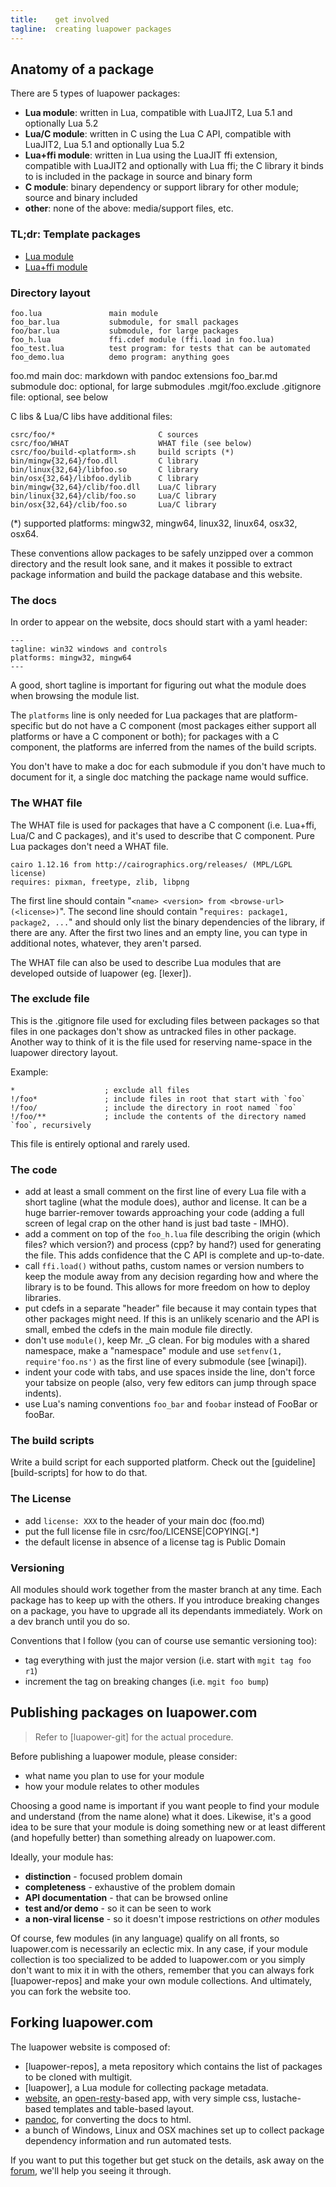 ```yaml
---
title:    get involved
tagline:  creating luapower packages
---
```


## Anatomy of a package

There are 5 types of luapower packages:

  * __Lua module__: written in Lua, compatible with LuaJIT2, Lua 5.1 and optionally Lua 5.2
  * __Lua/C module__: written in C using the Lua C API, compatible with LuaJIT2, Lua 5.1 and optionally Lua 5.2
  * __Lua+ffi module__: written in Lua using the LuaJIT ffi extension, compatible with LuaJIT2
  and optionally with Lua ffi; the C library it binds to is included in the package in source and binary form
  * __C module__: binary dependency or support library for other module; source and binary included
  * __other__: none of the above: media/support files, etc.


### TL;dr: Template packages

  * [Lua module](https://github.com/luapower/template-lua)
  * [Lua+ffi module](https://github.com/luapower/template-lua-ffi)


### Directory layout

	foo.lua               main module
	foo_bar.lua           submodule, for small packages
	foo/bar.lua           submodule, for large packages
	foo_h.lua             ffi.cdef module (ffi.load in foo.lua)
	foo_test.lua          test program: for tests that can be automated
	foo_demo.lua          demo program: anything goes
  foo.md                main doc: markdown with pandoc extensions
  foo_bar.md            submodule doc: optional, for large submodules
  .mgit/foo.exclude     .gitignore file: optional, see below

C libs & Lua/C libs have additional files:

	csrc/foo/*                       C sources
	csrc/foo/WHAT                    WHAT file (see below)
	csrc/foo/build-<platform>.sh     build scripts (*)
	bin/mingw{32,64}/foo.dll         C library
	bin/linux{32,64}/libfoo.so       C library
	bin/osx{32,64}/libfoo.dylib      C library
	bin/mingw{32,64}/clib/foo.dll    Lua/C library
	bin/linux{32,64}/clib/foo.so     Lua/C library
	bin/osx{32,64}/clib/foo.so       Lua/C library

(*)	supported platforms: mingw32, mingw64, linux32, linux64, osx32, osx64.

These conventions allow packages to be safely unzipped over a common
directory and the result look sane, and it makes it possible to extract
package information and build the package database and this website.

### The docs

In order to appear on the website, docs should start with a yaml header:

	---
	tagline: win32 windows and controls
	platforms: mingw32, mingw64
	---

A good, short tagline is important for figuring out what the module does
when browsing the module list.

The `platforms` line is only needed for Lua packages that are
platform-specific but do not have a C component (most packages either
support all platforms or have a C component or both); for packages with a C
component, the platforms are inferred from the names of the build scripts.

You don't have to make a doc for each submodule if you don't have much to
document for it, a single doc matching the package name would suffice.

### The WHAT file

The WHAT file is used for packages that have a C component (i.e. Lua+ffi,
Lua/C and C packages), and it's used to describe that C component. Pure Lua
packages don't need a WHAT file.

	cairo 1.12.16 from http://cairographics.org/releases/ (MPL/LGPL license)
	requires: pixman, freetype, zlib, libpng

The first line should contain "`<name> <version> from <browse-url>
(<license>)`". The second line should contain "`requires: package1, package2,
...`" and should only list the binary dependencies of the library, if there
are any. After the first two lines and an empty line, you can type in
additional notes, whatever, they aren't parsed.

The WHAT file can also be used to describe Lua modules that are developed
outside of luapower (eg. [lexer]).

### The exclude file

This is the .gitignore file used for excluding files between packages so that
files in one packages don't show as untracked files in other package. Another
way to think of it is the file used for reserving name-space in the luapower
directory layout.

Example:

	*                    ; exclude all files
	!/foo*               ; include files in root that start with `foo`
	!/foo/               ; include the directory in root named `foo`
	!/foo/**             ; include the contents of the directory named `foo`, recursively

This file is entirely optional and rarely used.

### The code

  * add at least a small comment on the first line of every Lua file with
  a short tagline (what the module does), author and license. It can be a huge
  barrier-remover towards approaching your code (adding a full screen of legal
  crap on the other hand is just bad taste - IMHO).
  * add a comment on top of the `foo_h.lua` file describing the origin (which
  files? which version?) and process (cpp? by hand?) used for generating the
  file. This adds confidence that the C API is complete and up-to-date.
  * call `ffi.load()` without paths, custom names or version numbers to keep
  the module away from any decision regarding how and where the library is
  to be found. This allows for more freedom on how to deploy libraries.
  * put cdefs in a separate "header" file because it may contain types that
  other packages might need. If this is an unlikely scenario and the API is
  small, embed the cdefs in the main module file directly.
  * don't use `module()`, keep Mr. _G clean. For big modules with a shared
  namespace, make a "namespace" module and use `setfenv(1, require'foo.ns')`
  as the first line of every submodule (see [winapi]).
  * indent your code with tabs, and use spaces inside the line, don't force
  your tabsize on people (also, very few editors can jump through space
  indents).
  * use Lua's naming conventions `foo_bar` and `foobar` instead of FooBar or
  fooBar.


### The build scripts

Write a build script for each supported platform. 
Check out the [guideline][build-scripts] for how to do that.

### The License

  * add `license: XXX` to the header of your main doc (foo.md)
  * put the full license file in csrc/foo/LICENSE|COPYING[.*]
  * the default license in absence of a license tag is Public Domain

### Versioning

All modules should work together from the master branch at any time.
Each package has to keep up with the others. If you introduce breaking
changes on a package, you have to upgrade all its dependants immediately.
Work on a dev branch until you do so.

Conventions that I follow (you can of course use semantic versioning too):

  * tag everything with just the major version (i.e. start with `mgit tag foo r1`)
  * increment the tag on breaking changes (i.e. `mgit foo bump`)

## Publishing packages on luapower.com

> Refer to [luapower-git] for the actual procedure.

Before publishing a luapower module, please consider:

  * what name you plan to use for your module
  * how your module relates to other modules

Choosing a good name is important if you want people to find your module
and understand (from the name alone) what it does. Likewise, it's a good idea
to be sure that your module is doing something new or at least different
(and hopefully better) than something already on luapower.com.

Ideally, your module has:

  * __distinction__ - focused problem domain
  * __completeness__ - exhaustive of the problem domain
  * __API documentation__ - that can be browsed online
  * __test and/or demo__ - so it can be seen to work
  * __a non-viral license__ - so it doesn't impose restrictions on _other_ modules

Of course, few modules (in any language) qualify on all fronts, so
luapower.com is necessarily an eclectic mix. In any case, if your module
collection is too specialized to be added to luapower.com or you simply don't
want to mix it in with the others, remember that you can always fork
[luapower-repos] and make your own module collections. And ultimately, you
can fork the website too.

## Forking luapower.com

The luapower website is composed of:

  * [luapower-repos], a meta repository which contains the
  list of packages to be cloned with multigit.
  * [luapower], a Lua module for collecting package metadata.
  * [website][website-src], an [open-resty]-based app, with
  very simple css, lustache-based templates and table-based layout.
  * [pandoc], for converting the docs to html.
  * a bunch of Windows, Linux and OSX machines set up to collect package
  dependency information and run automated tests.

If you want to put this together but get stuck on the details,
ask away on the [forum](/forum), we'll help you
seeing it through.


[website-src]:        https://github.com/luapower/website
[open-resty]:         http://openresty.org
[pandoc]:             http://johnmacfarlane.net/pandoc/
